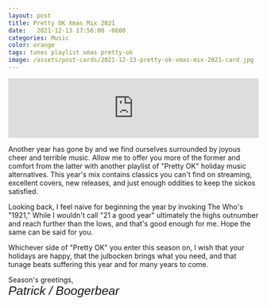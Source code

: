 ```yaml
---
layout: post
title: Pretty OK Xmas Mix 2021
date:   2021-12-13 17:56:00 -0600
categories: Music
color: orange
tags: tunes playlist xmas pretty-ok
image: /assets/post-cards/2021-12-13-pretty-ok-xmas-mix-2021-card.jpg
---
```


<iframe width="100%" height="120" src="https://www.mixcloud.com/widget/iframe/?hide_cover=1&light=1&feed=%2Floudandabrasive%2Fpatricks-pretty-ok-xmas-mix-2021%2F" frameborder="0" ></iframe>

Another year has gone by and we find ourselves surrounded by joyous cheer and terrible music. Allow me to offer you more of the former and comfort from the latter with another playlist of "Pretty OK" holiday music alternatives. This year's mix contains classics you can't find on streaming, excellent covers, new releases, and just enough oddities to keep the sickos satisfied.

<!--more-->

Looking back, I feel naive for beginning the year by invoking The Who's "1921," While I wouldn't call "21 a good year" ultimately the highs outnumber and reach further than the lows, and that's good enough for me. Hope the same can be said for you.

Whichever side of "Pretty OK" you enter this season on, I wish that your holidays are happy, that the julbocken brings what you need, and that tunage beats suffering this year and for many years to come.

Season's greetings,
<br />
<span style="font: oblique 1.75em 'Vibur', sans-serif">Patrick / Boogerbear</span>
